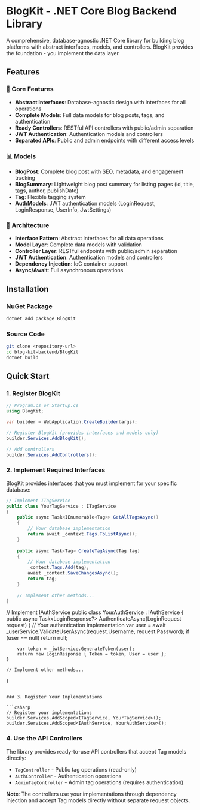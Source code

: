 # BlogKit - .NET Core Blog Backend Library

A comprehensive, database-agnostic .NET Core library for building blog platforms with abstract interfaces, models, and controllers. BlogKit provides the foundation - you implement the data layer.

## Features

### 🚀 Core Features
- **Abstract Interfaces**: Database-agnostic design with interfaces for all operations
- **Complete Models**: Full data models for blog posts, tags, and authentication
- **Ready Controllers**: RESTful API controllers with public/admin separation
- **JWT Authentication**: Authentication models and controllers
- **Separated APIs**: Public and admin endpoints with different access levels

### 📊 Models
- **BlogPost**: Complete blog post with SEO, metadata, and engagement tracking
- **BlogSummary**: Lightweight blog post summary for listing pages (id, title, tags, author, publishDate)
- **Tag**: Flexible tagging system
- **AuthModels**: JWT authentication models (LoginRequest, LoginResponse, UserInfo, JwtSettings)

### 🔧 Architecture
- **Interface Pattern**: Abstract interfaces for all data operations
- **Model Layer**: Complete data models with validation
- **Controller Layer**: RESTful endpoints with public/admin separation
- **JWT Authentication**: Authentication models and controllers
- **Dependency Injection**: IoC container support
- **Async/Await**: Full asynchronous operations

## Installation

### NuGet Package
```bash
dotnet add package BlogKit
```

### Source Code
```bash
git clone <repository-url>
cd blog-kit-backend/BlogKit
dotnet build
```

## Quick Start

### 1. Register BlogKit

```csharp
// Program.cs or Startup.cs
using BlogKit;

var builder = WebApplication.CreateBuilder(args);

// Register BlogKit (provides interfaces and models only)
builder.Services.AddBlogKit();

// Add controllers
builder.Services.AddControllers();
```

### 2. Implement Required Interfaces

BlogKit provides interfaces that you must implement for your specific database:

```csharp
// Implement ITagService
public class YourTagService : ITagService
{
    public async Task<IEnumerable<Tag>> GetAllTagsAsync()
    {
        // Your database implementation
        return await _context.Tags.ToListAsync();
    }
    
    public async Task<Tag> CreateTagAsync(Tag tag)
    {
        // Your database implementation
        _context.Tags.Add(tag);
        await _context.SaveChangesAsync();
        return tag;
    }
    
    // Implement other methods...
}
```

// Implement IAuthService
public class YourAuthService : IAuthService
{
    public async Task<LoginResponse?> AuthenticateAsync(LoginRequest request)
    {
        // Your authentication implementation
        var user = await _userService.ValidateUserAsync(request.Username, request.Password);
        if (user == null) return null;
        
        var token = _jwtService.GenerateToken(user);
        return new LoginResponse { Token = token, User = user };
    }
    
    // Implement other methods...
}
```

### 3. Register Your Implementations

```csharp
// Register your implementations
builder.Services.AddScoped<ITagService, YourTagService>();
builder.Services.AddScoped<IAuthService, YourAuthService>();
```

### 4. Use the API Controllers

The library provides ready-to-use API controllers that accept Tag models directly:

- `TagController` - Public tag operations (read-only)
- `AuthController` - Authentication operations
- `AdminTagController` - Admin tag operations (requires authentication)

**Note**: The controllers use your implementations through dependency injection and accept Tag models directly without separate request objects. 